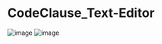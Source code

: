 # CodeClause_Text-Editor
![image](https://github.com/SusmithaAmudalapalli/CodeClause_Text-Editor/assets/120769212/e776acd1-d7a5-4bf1-a458-4594e5a02e13)
![image](https://github.com/SusmithaAmudalapalli/CodeClause_Text-Editor/assets/120769212/ac3cf06a-ab27-42fb-9d8f-6462cb6f3caf)

